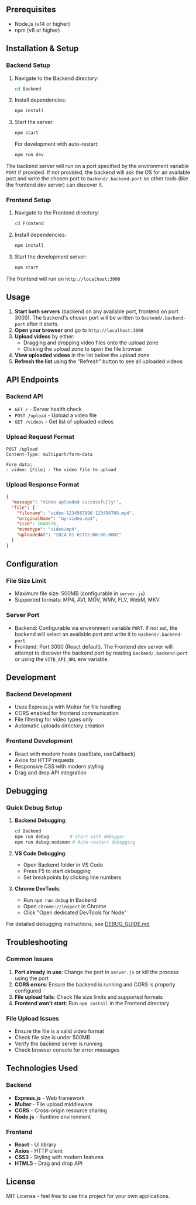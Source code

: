 ## Prerequisites

- Node.js (v14 or higher)
- npm (v6 or higher)

## Installation & Setup

### Backend Setup

1. Navigate to the Backend directory:
   ```bash
   cd Backend
   ```

2. Install dependencies:
   ```bash
   npm install
   ```

3. Start the server:
   ```bash
   npm start
   ```
   
   For development with auto-restart:
   ```bash
   npm run dev
   ```

The backend server will run on a port specified by the environment variable `PORT` if provided. If not provided, the backend will ask the OS for an available port and write the chosen port to `Backend/.backend-port` so other tools (like the frontend dev server) can discover it.

### Frontend Setup

1. Navigate to the Frontend directory:
   ```bash
   cd Frontend
   ```

2. Install dependencies:
   ```bash
   npm install
   ```

3. Start the development server:
   ```bash
   npm start
   ```

The frontend will run on `http://localhost:3000`

## Usage

1. **Start both servers** (backend on any available port, frontend on port 3000). The backend's chosen port will be written to `Backend/.backend-port` after it starts.
2. **Open your browser** and go to `http://localhost:3000`
3. **Upload videos** by either:
   - Dragging and dropping video files onto the upload zone
   - Clicking the upload zone to open the file browser
4. **View uploaded videos** in the list below the upload zone
5. **Refresh the list** using the "Refresh" button to see all uploaded videos

## API Endpoints

### Backend API

- `GET /` - Server health check
- `POST /upload` - Upload a video file
- `GET /videos` - Get list of uploaded videos

### Upload Request Format

```
POST /upload
Content-Type: multipart/form-data

Form data:
- video: [File] - The video file to upload
```

### Upload Response Format

```json
{
  "message": "Video uploaded successfully!",
  "file": {
    "filename": "video-1234567890-123456789.mp4",
    "originalName": "my-video.mp4",
    "size": 1048576,
    "mimetype": "video/mp4",
    "uploadedAt": "2024-01-01T12:00:00.000Z"
  }
}
```

## Configuration

### File Size Limit
- Maximum file size: 500MB (configurable in `server.js`)
- Supported formats: MP4, AVI, MOV, WMV, FLV, WebM, MKV

### Server Port
- Backend: Configurable via environment variable `PORT`. If not set, the backend will select an available port and write it to `Backend/.backend-port`.
- Frontend: Port 3000 (React default). The Frontend dev server will attempt to discover the backend port by reading `Backend/.backend-port` or using the `VITE_API_URL` env variable.

## Development

### Backend Development
- Uses Express.js with Multer for file handling
- CORS enabled for frontend communication
- File filtering for video types only
- Automatic uploads directory creation

### Frontend Development
- React with modern hooks (useState, useCallback)
- Axios for HTTP requests
- Responsive CSS with modern styling
- Drag and drop API integration

## Debugging

### Quick Debug Setup

1. **Backend Debugging**:
   ```bash
   cd Backend
   npm run debug        # Start with debugger
   npm run debug:nodemon # Auto-restart debugging
   ```

2. **VS Code Debugging**:
   - Open Backend folder in VS Code
   - Press F5 to start debugging
   - Set breakpoints by clicking line numbers

3. **Chrome DevTools**:
   - Run `npm run debug` in Backend
   - Open `chrome://inspect` in Chrome
   - Click "Open dedicated DevTools for Node"

For detailed debugging instructions, see [DEBUG_GUIDE.md](./DEBUG_GUIDE.md)

## Troubleshooting

### Common Issues

1. **Port already in use**: Change the port in `server.js` or kill the process using the port
2. **CORS errors**: Ensure the backend is running and CORS is properly configured
3. **File upload fails**: Check file size limits and supported formats
4. **Frontend won't start**: Run `npm install` in the Frontend directory

### File Upload Issues

- Ensure the file is a valid video format
- Check file size is under 500MB
- Verify the backend server is running
- Check browser console for error messages

## Technologies Used

### Backend
- **Express.js** - Web framework
- **Multer** - File upload middleware
- **CORS** - Cross-origin resource sharing
- **Node.js** - Runtime environment

### Frontend
- **React** - UI library
- **Axios** - HTTP client
- **CSS3** - Styling with modern features
- **HTML5** - Drag and drop API

## License

MIT License - feel free to use this project for your own applications.
